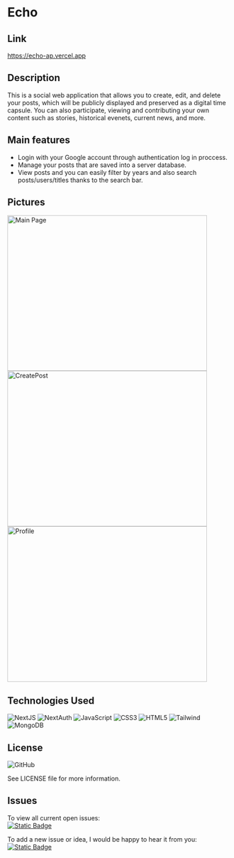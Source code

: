 # Echo
## Link
https://echo-ap.vercel.app

## Description
This is a social web application that allows you to create, edit, and delete your posts, which will be publicly displayed and preserved as a digital time capsule. 
You can also participate, viewing and contributing your own content such as stories, historical evenets, current news, and more.

## Main features
- Login with your Google account through authentication log in proccess.
- Manage your posts that are saved into a server database.
- View posts and you can easily filter by years and also search posts/users/titles thanks to the search bar.

## Pictures
<img src="https://github.com/ItsAlexanderPopov/Echo/assets/87665762/a7f8a745-9342-4d00-a010-b50ffcdd77f2" alt="Main Page" height="350" width='450'/>
<img src="https://github.com/ItsAlexanderPopov/Echo/assets/87665762/42414dc6-a3ee-43a9-9a60-a56afcbfb304" alt="CreatePost" height="350" width='450'/>
<img src="https://github.com/ItsAlexanderPopov/Echo/assets/87665762/fa45345f-a45a-438b-8bda-c61ec4d143e0" alt="Profile" height="350" width='450'/>

## Technologies Used
<div>
<img src='https://img.shields.io/badge/next%20js-000000?style=for-the-badge&logo=nextdotjs&logoColor=white' alt='NextJS'/>
<img src='https://img.shields.io/badge/next%20auth-000000?style=for-the-badge&logo=nextdotjs&logoColor=white' alt='NextAuth'/>
<img src='https://img.shields.io/badge/JavaScript-323330?style=for-the-badge&logo=javascript&logoColor=F7DF1E' alt='JavaScript'/>
<img src='https://img.shields.io/badge/CSS3-1572B6?style=for-the-badge&logo=css3&logoColor=white' alt='CSS3'/>
<img src='https://img.shields.io/badge/HTML5-E34F26?style=for-the-badge&logo=html5&logoColor=white' alt='HTML5'/>
<img src='https://img.shields.io/badge/Tailwind_CSS-38B2AC?style=for-the-badge&logo=tailwind-css&logoColor=white' alt='Tailwind'/>
<img src='https://img.shields.io/badge/MongoDB-4EA94B?style=for-the-badge&logo=mongodb&logoColor=white' alt='MongoDB'/>
</div>

## License
![GitHub](https://img.shields.io/github/license/ItsAlexanderPopov/Echo)

See LICENSE file for more information.

## Issues
To view all current open issues:
<br/><a href='https://github.com/ItsAlexanderPopov/Echo/issues'><img alt="Static Badge" src="https://img.shields.io/badge/Open%20Issues-148F77?style=for-the-badge"></a>

To add a new issue or idea, I would be happy to hear it from you:
<br/><a href='https://github.com/ItsAlexanderPopov/Echo/issues/new'><img alt="Static Badge" src="https://img.shields.io/badge/Open%20New%20Issues-2874A6?style=for-the-badge"></a>
